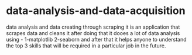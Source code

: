 # data-analysis-and-data-acquisition
data analysis and data creating through scraping
it is an application that scrapes data and  cleans it after doing that it dooes a lot of data analysis using -
1-matplotlib
2-seaborn
and after that it helps anyone to understand the top 3 skills that will be required in a particular job in the future.


